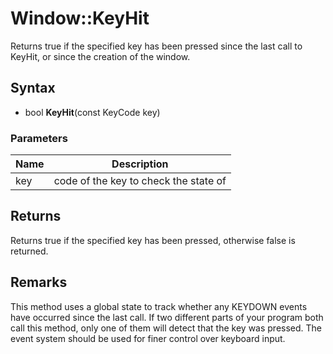 # Window::KeyHit #
Returns true if the specified key has been pressed since the last call to KeyHit, or since the creation of the window.

## Syntax ##
- bool **KeyHit**(const KeyCode key)

### Parameters ###
| Name | Description |
|---|---|
| key | code of the key to check the state of |

## Returns ##
Returns true if the specified key has been pressed, otherwise false is returned.

## Remarks ##
This method uses a global state to track whether any KEYDOWN events have occurred since the last call. If two different parts of your program both call this method, only one of them will detect that the key was pressed. The event system should be used for finer control over keyboard input.